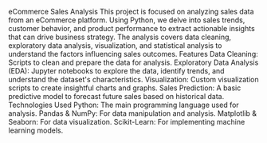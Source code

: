 eCommerce Sales Analysis
This project is focused on analyzing sales data from an eCommerce platform. Using Python, we delve into sales trends, customer behavior, and product performance to extract actionable insights that can drive business strategy. The analysis covers data cleaning, exploratory data analysis, visualization, and statistical analysis to understand the factors influencing sales outcomes.
Features
Data Cleaning: Scripts to clean and prepare the data for analysis.
Exploratory Data Analysis (EDA): Jupyter notebooks to explore the data, identify trends, and understand the dataset's characteristics.
Visualization: Custom visualization scripts to create insightful charts and graphs.
Sales Prediction: A basic predictive model to forecast future sales based on historical data.
Technologies Used
Python: The main programming language used for analysis.
Pandas & NumPy: For data manipulation and analysis.
Matplotlib & Seaborn: For data visualization.
Scikit-Learn: For implementing machine learning models.
